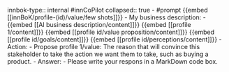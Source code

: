 innbok-type:: internal
#innCoPilot
collapsed:: true
	- #prompt {{embed [[innBoK/profile-(id)/value/few shots]]}}
		- My business description:
		- {{embed [[AI business description/content]]}} {{embed [[profile 1/content]]}} {{embed [[profile id/value proposition/content]]}} {{embed [[profile id/goals/content]]}} {{embed [[profile id/perceptions/content]]}}
		- Action:
		- Propose profile 1/value: The reason that will convince this stakeholder to take the action we want them to take, such as buying a product.
		- Answer:
		- Please write your respons in a MarkDown code box.




